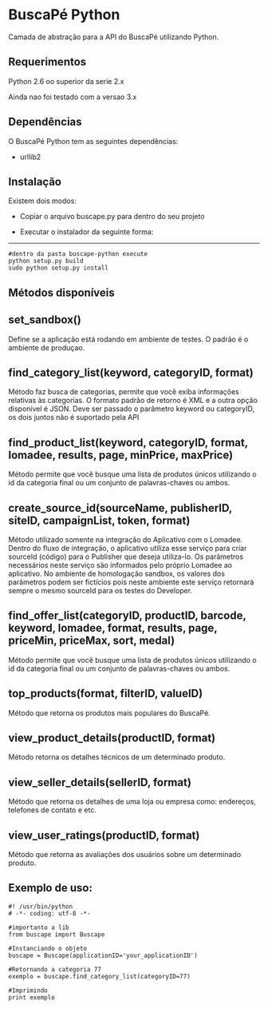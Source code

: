 BuscaPé Python
==============

Camada de abstração para a API do BuscaPé utilizando Python.

Requerimentos
--------------
Python 2.6 oo superior da serie 2.x

Ainda nao foi testado com a versao 3.x

Dependências
--------------
O BuscaPé Python tem as seguintes dependências:

- urllib2


Instalação
-------------
Existem dois modos:

- Copiar o arquivo buscape.py para dentro do seu projeto

- Executar o instalador da seguinte forma:
--------------------------------------------
    
    #dentro da pasta buscape-python execute
    python setup.py build
    sudo python setup.py install


Métodos disponíveis
--------------------

set_sandbox()
--------------
Define se a aplicação está rodando em ambiente de testes. O padrão é o ambiente de produçao.

find_category_list(keyword, categoryID, format)
------------------------------------------------------------
Método faz busca de categorias, permite que você exiba informações relativas às categorias. O formato padrão de retorno é XML e a outra opção disponível é JSON.
Deve ser passado o parâmetro keyword ou categoryID, os dois juntos não é suportado pela API

find_product_list(keyword, categoryID, format, lomadee, results, page, minPrice, maxPrice)
-----------------------------------------------------------------------------------------
Método permite que você busque uma lista de produtos únicos utilizando o id da categoria final ou um conjunto de palavras-chaves ou ambos.

create_source_id(sourceName, publisherID, siteID, campaignList, token, format)
-------------------------------------------------------------------------------------------------------------
Método utilizado somente na integração do Aplicativo com o Lomadee.
Dentro do fluxo de integração, o aplicativo utiliza esse serviço para criar sourceId (código) para o Publisher que deseja utiliza-lo.
Os parâmetros necessários neste serviço são informados pelo próprio Lomadee ao aplicativo.
No ambiente de homologação sandbox, os valores dos parâmetros podem ser fictícios pois neste ambiente este serviço retornará sempre o mesmo sourceId para os testes do Developer.

find_offer_list(categoryID, productID, barcode, keyword, lomadee, format, results, page, priceMin, priceMax, sort, medal)
-------------------------------------------------------------------------------
Método permite que você busque uma lista de produtos únicos utilizando o id da categoria final ou um conjunto de palavras-chaves ou ambos.

top_products(format, filterID, valueID)
-----------------------
Método que retorna os produtos mais populares do BuscaPé.

view_product_details(productID, format)
---------------------------------------------------
Método retorna os detalhes técnicos de um determinado produto.

view_seller_details(sellerID, format)
-------------------------------------------------
Método que retorna os detalhes de uma loja ou empresa como: endereços, telefones de contato e etc.

view_user_ratings(productID, format)
------------------------------------------
Método que retorna as avaliações dos usuários sobre um determinado produto.


Exemplo de uso:
-----------------

    #! /usr/bin/python
    # -*- coding: utf-8 -*-

    #importanto a lib
    from buscape import Buscape

    #Instanciando o objeto
    buscape = Buscape(applicationID='your_applicationID')

    #Retornando a categoria 77
    exemplo = buscape.find_category_list(categoryID=77)

    #Imprimindo
    print exemplo
